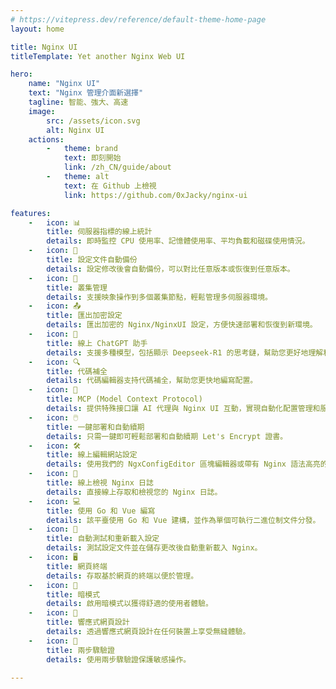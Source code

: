```yaml
---
# https://vitepress.dev/reference/default-theme-home-page
layout: home

title: Nginx UI
titleTemplate: Yet another Nginx Web UI

hero:
    name: "Nginx UI"
    text: "Nginx 管理介面新選擇"
    tagline: 智能、強大、高速
    image:
        src: /assets/icon.svg
        alt: Nginx UI
    actions:
        -   theme: brand
            text: 即刻開始
            link: /zh_CN/guide/about
        -   theme: alt
            text: 在 Github 上檢視
            link: https://github.com/0xJacky/nginx-ui

features:
    -   icon: 📊
        title: 伺服器指標的線上統計
        details: 即時監控 CPU 使用率、記憶體使用率、平均負載和磁碟使用情況。
    -   icon: 💾
        title: 設定文件自動備份
        details: 設定修改後會自動備份，可以對比任意版本或恢復到任意版本。
    -   icon: 🔄
        title: 叢集管理
        details: 支援映象操作到多個叢集節點，輕鬆管理多伺服器環境。
    -   icon: 📤
        title: 匯出加密設定
        details: 匯出加密的 Nginx/NginxUI 設定，方便快速部署和恢復到新環境。
    -   icon: 💬
        title: 線上 ChatGPT 助手
        details: 支援多種模型，包括顯示 Deepseek-R1 的思考鏈，幫助您更好地理解和最佳化設定。
    -   icon: 🔍
        title: 代碼補全
        details: 代碼編輯器支持代碼補全，幫助您更快地編寫配置。
    -   icon: 🤖
        title: MCP (Model Context Protocol)
        details: 提供特殊接口讓 AI 代理與 Nginx UI 互動，實現自動化配置管理和服務控制。
    -   icon: 🖱️
        title: 一鍵部署和自動續期
        details: 只需一鍵即可輕鬆部署和自動續期 Let's Encrypt 證書。
    -   icon: 🛠️
        title: 線上編輯網站設定
        details: 使用我們的 NgxConfigEditor 區塊編輯器或帶有 Nginx 語法高亮的 Ace 程式碼編輯器編輯設定。
    -   icon: 📜
        title: 線上檢視 Nginx 日誌
        details: 直接線上存取和檢視您的 Nginx 日誌。
    -   icon: 💻
        title: 使用 Go 和 Vue 編寫
        details: 該平臺使用 Go 和 Vue 建構，並作為單個可執行二進位制文件分發。
    -   icon: 🔄
        title: 自動測試和重新載入設定
        details: 測試設定文件並在儲存更改後自動重新載入 Nginx。
    -   icon: 🖥️
        title: 網頁終端
        details: 存取基於網頁的終端以便於管理。
    -   icon: 🌙
        title: 暗模式
        details: 啟用暗模式以獲得舒適的使用者體驗。
    -   icon: 📱
        title: 響應式網頁設計
        details: 透過響應式網頁設計在任何裝置上享受無縫體驗。
    -   icon: 🔐
        title: 兩步驟驗證
        details: 使用兩步驟驗證保護敏感操作。

---
```


